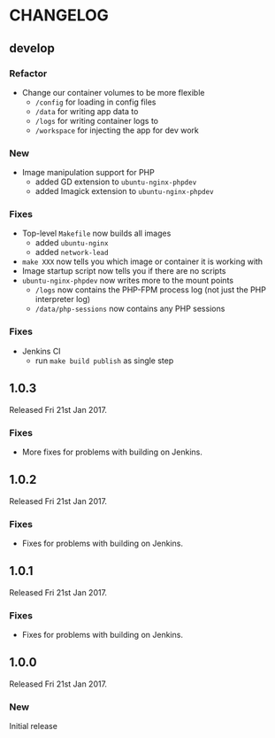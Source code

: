 # CHANGELOG

## develop

### Refactor

- Change our container volumes to be more flexible
  - `/config` for loading in config files
  - `/data` for writing app data to
  - `/logs` for writing container logs to
  - `/workspace` for injecting the app for dev work

### New

- Image manipulation support for PHP
  - added GD extension to `ubuntu-nginx-phpdev`
  - added Imagick extension to `ubuntu-nginx-phpdev`

### Fixes

- Top-level `Makefile` now builds all images
  - added `ubuntu-nginx`
  - added `network-lead`
- `make XXX` now tells you which image or container it is working with
- Image startup script now tells you if there are no scripts
- `ubuntu-nginx-phpdev` now writes more to the mount points
  - `/logs` now contains the PHP-FPM process log (not just the PHP interpreter log)
  - `/data/php-sessions` now contains any PHP sessions

### Fixes

- Jenkins CI
  - run `make build publish` as single step

## 1.0.3

Released Fri 21st Jan 2017.

### Fixes

- More fixes for problems with building on Jenkins.

## 1.0.2

Released Fri 21st Jan 2017.

### Fixes

- Fixes for problems with building on Jenkins.

## 1.0.1

Released Fri 21st Jan 2017.

### Fixes

- Fixes for problems with building on Jenkins.

## 1.0.0

Released Fri 21st Jan 2017.

### New

Initial release